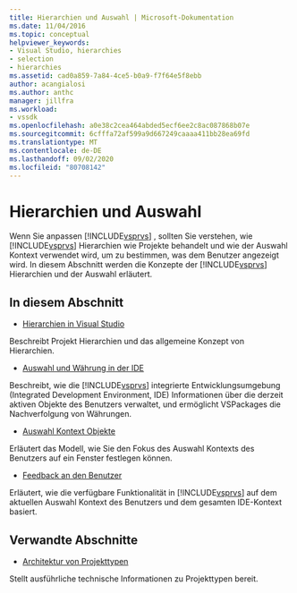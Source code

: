 ```yaml
---
title: Hierarchien und Auswahl | Microsoft-Dokumentation
ms.date: 11/04/2016
ms.topic: conceptual
helpviewer_keywords:
- Visual Studio, hierarchies
- selection
- hierarchies
ms.assetid: cad0a859-7a84-4ce5-b0a9-f7f64e5f8ebb
author: acangialosi
ms.author: anthc
manager: jillfra
ms.workload:
- vssdk
ms.openlocfilehash: a0e38c2cea464abded5ecf6ee2c8ac087868b07e
ms.sourcegitcommit: 6cfffa72af599a9d667249caaaa411bb28ea69fd
ms.translationtype: MT
ms.contentlocale: de-DE
ms.lasthandoff: 09/02/2020
ms.locfileid: "80708142"
---
```

# <a name="hierarchies-and-selection"></a>Hierarchien und Auswahl
Wenn Sie anpassen [!INCLUDE[vsprvs](../../code-quality/includes/vsprvs_md.md)] , sollten Sie verstehen, wie [!INCLUDE[vsprvs](../../code-quality/includes/vsprvs_md.md)] Hierarchien wie Projekte behandelt und wie der Auswahl Kontext verwendet wird, um zu bestimmen, was dem Benutzer angezeigt wird. In diesem Abschnitt werden die Konzepte der [!INCLUDE[vsprvs](../../code-quality/includes/vsprvs_md.md)] Hierarchien und der Auswahl erläutert.

## <a name="in-this-section"></a>In diesem Abschnitt
- [Hierarchien in Visual Studio](../../extensibility/internals/hierarchies-in-visual-studio.md)

 Beschreibt Projekt Hierarchien und das allgemeine Konzept von Hierarchien.

- [Auswahl und Währung in der IDE](../../extensibility/internals/selection-and-currency-in-the-ide.md)

 Beschreibt, wie die [!INCLUDE[vsprvs](../../code-quality/includes/vsprvs_md.md)] integrierte Entwicklungsumgebung (Integrated Development Environment, IDE) Informationen über die derzeit aktiven Objekte des Benutzers verwaltet, und ermöglicht VSPackages die Nachverfolgung von Währungen.

- [Auswahl Kontext Objekte](../../extensibility/internals/selection-context-objects.md)

 Erläutert das Modell, wie Sie den Fokus des Auswahl Kontexts des Benutzers auf ein Fenster festlegen können.

- [Feedback an den Benutzer](../../extensibility/internals/feedback-to-the-user.md)

 Erläutert, wie die verfügbare Funktionalität in [!INCLUDE[vsprvs](../../code-quality/includes/vsprvs_md.md)] auf dem aktuellen Auswahl Kontext des Benutzers und dem gesamten IDE-Kontext basiert.

## <a name="related-sections"></a>Verwandte Abschnitte
- [Architektur von Projekttypen](../../extensibility/internals/project-types-architecture.md)

 Stellt ausführliche technische Informationen zu Projekttypen bereit.
